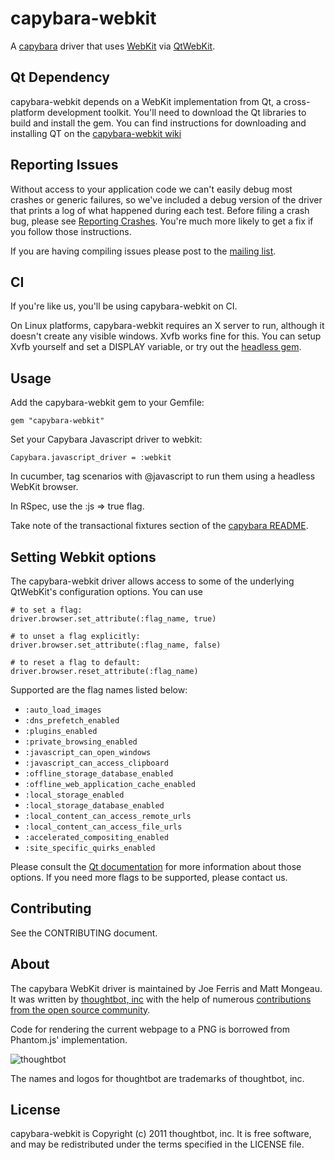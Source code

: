 capybara-webkit
===============

A [capybara](https://github.com/jnicklas/capybara) driver that uses [WebKit](http://webkit.org) via [QtWebKit](http://doc.qt.nokia.com/4.7/qtwebkit.html).

Qt Dependency
-------------

capybara-webkit depends on a WebKit implementation from Qt, a cross-platform
development toolkit. You'll need to download the Qt libraries to build and
install the gem. You can find instructions for downloading and installing QT on
the [capybara-webkit wiki](https://github.com/thoughtbot/capybara-webkit/wiki/Installing-QT)

Reporting Issues
----------------

Without access to your application code we can't easily debug most crashes or
generic failures, so we've included a debug version of the driver that prints a
log of what happened during each test. Before filing a crash bug, please see
[Reporting Crashes](https://github.com/thoughtbot/capybara-webkit/wiki/Reporting-Crashes).
You're much more likely to get a fix if you follow those instructions.

If you are having compiling issues please post to the [mailing list](http://groups.google.com/group/capybara-webkit).

CI
--

If you're like us, you'll be using capybara-webkit on CI.

On Linux platforms, capybara-webkit requires an X server to run, although it doesn't create any visible windows. Xvfb works fine for this. You can setup Xvfb yourself and set a DISPLAY variable, or try out the [headless gem](https://github.com/leonid-shevtsov/headless).

Usage
-----

Add the capybara-webkit gem to your Gemfile:

    gem "capybara-webkit"

Set your Capybara Javascript driver to webkit:

    Capybara.javascript_driver = :webkit

In cucumber, tag scenarios with @javascript to run them using a headless WebKit browser.

In RSpec, use the :js => true flag.

Take note of the transactional fixtures section of the [capybara README](https://github.com/jnicklas/capybara/blob/master/README.md).

Setting Webkit options
----------------------

The capybara-webkit driver allows access to some of the underlying QtWebKit's
configuration options. You can use

    # to set a flag:
    driver.browser.set_attribute(:flag_name, true)

    # to unset a flag explicitly:
    driver.browser.set_attribute(:flag_name, false)

    # to reset a flag to default:
    driver.browser.reset_attribute(:flag_name)

Supported are the flag names listed below:

* `:auto_load_images`
* `:dns_prefetch_enabled`
* `:plugins_enabled`
* `:private_browsing_enabled`
* `:javascript_can_open_windows`
* `:javascript_can_access_clipboard`
* `:offline_storage_database_enabled`
* `:offline_web_application_cache_enabled`
* `:local_storage_enabled`
* `:local_storage_database_enabled`
* `:local_content_can_access_remote_urls`
* `:local_content_can_access_file_urls`
* `:accelerated_compositing_enabled`
* `:site_specific_quirks_enabled`

Please consult the [Qt documentation](http://doc.qt.nokia.com/stable/qwebsettings.html#WebAttribute-enum)
for more information about those options. If you need more flags to be supported,
please contact us.

Contributing
------------

See the CONTRIBUTING document.

About
-----

The capybara WebKit driver is maintained by Joe Ferris and Matt Mongeau. It was written by [thoughtbot, inc](http://thoughtbot.com/community) with the help of numerous [contributions from the open source community](https://github.com/thoughtbot/capybara-webkit/contributors).

Code for rendering the current webpage to a PNG is borrowed from Phantom.js' implementation.

![thoughtbot](http://thoughtbot.com/images/tm/logo.png)

The names and logos for thoughtbot are trademarks of thoughtbot, inc.

License
-------

capybara-webkit is Copyright (c) 2011 thoughtbot, inc. It is free software, and may be redistributed under the terms specified in the LICENSE file.
